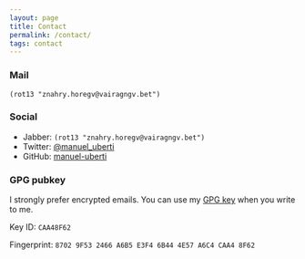 ```yaml
---
layout: page
title: Contact
permalink: /contact/
tags: contact
---
```


### Mail ###
`(rot13 "znahry.horegv@vairagngv.bet")`

### Social ###

- Jabber: `(rot13 "znahry.horegv@vairagngv.bet")`
- Twitter: [@manuel_uberti](https://twitter.com/manuel_uberti)
- GitHub: [manuel-uberti](https://github.com/manuel-uberti)

### GPG pubkey  ###

I strongly prefer encrypted emails. You can use my
[GPG key](https://github.com/manuel-uberti/manuel-uberti.github.io/blob/master/pubkey.txt)
when you write to me.

Key ID: `CAA48F62`

Fingerprint: `8702 9F53 2466 A6B5 E3F4 6B44 4E57 A6C4 CAA4 8F62`
